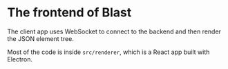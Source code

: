 # The frontend of Blast

The client app uses WebSocket to connect to the backend and then render the JSON element tree.

Most of the code is inside `src/renderer`, which is a React app built with Electron.
